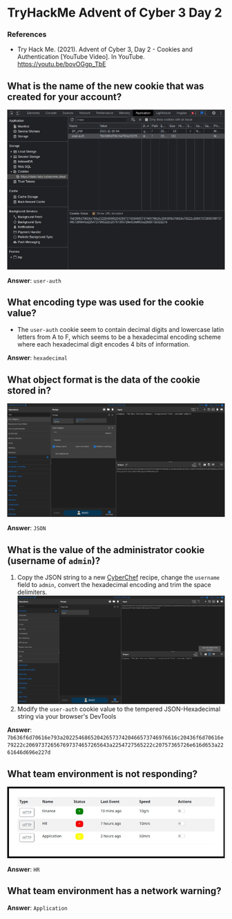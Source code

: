 # TryHackMe Advent of Cyber 3 Day 2
### References
* Try Hack Me. (2021). Advent of Cyber 3, Day 2 - Cookies and Authentication [YouTube Video]. In YouTube. https://youtu.be/bovOGgp_TbE

## What is the name of the new cookie that was created for your account?
![Cookies](cookies.jpg)

**Answer**: `user-auth`
## What encoding type was used for the cookie value?
* The `user-auth` cookie seem to contain decimal digits and lowercase latin letters from A to F, which seems to be a hexadecimal encoding scheme where each hexadecimal digit encodes 4 bits of information.

**Answer**: `hexadecimal`
## What object format is the data of the cookie stored in?
![CyberChef hexadecimal to JSON](cyberchef_hex_json.png)

**Answer**: `JSON`
## What is the value of the administrator cookie (username of `admin`)?
1. Copy the JSON string to a new [CyberChef](https://gchq.github.io/CyberChef/) recipe, change the `username` field to `admin`, convert the hexadecimal encoding and trim the space delimiters.
![CyberChef hexadecimal to JSON](cyberchef_json_hex.png)
2. Modify the `user-auth` cookie value to the tempered JSON-Hexadecimal string via your browser's DevTools

**Answer**: `7b636f6d70616e793a2022546865204265737420466573746976616c20436f6d70616e79222c206973726567697374657265643a2254727565222c20757365726e616d653a2261646d696e227d`
## What team environment is not responding?
![Dashboard](dashboard.jpg)

**Answer**: `HR`
## What team environment has a network warning?
**Answer**: `Application`

